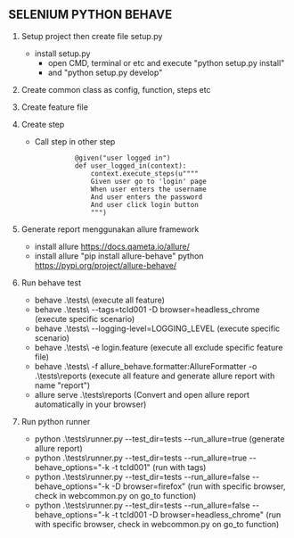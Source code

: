 ## SELENIUM PYTHON BEHAVE
1. Setup project then create file setup.py
   - install setup.py
     - open CMD, terminal or etc and execute "python setup.py install"
     - and "python setup.py develop"

2. Create common class as config, function, steps etc
3. Create feature file
4. Create step
    - Call step in other step
   
                    @given("user logged in") 
                    def user_logged_in(context):
                        context.execute_steps(u""""
                        Given user go to 'login' page
                        When user enters the username
                        And user enters the password
                        And user click login button
                        """)

5. Generate report menggunakan allure framework
	- install allure https://docs.qameta.io/allure/
	- install allure "pip install allure-behave" python https://pypi.org/project/allure-behave/ 

6. Run behave test
	- behave .\tests\ (execute all feature)
	- behave .\tests\ --tags=tcId001 -D browser=headless_chrome (execute specific scenario)
	- behave .\tests\ --logging-level=LOGGING_LEVEL (execute specific scenario)
    - behave .\tests\ -e login.feature (execute all exclude specific feature file)
	- behave .\tests\ -f allure_behave.formatter:AllureFormatter -o .\tests\reports  (execute all feature and generate allure report with name "report")
    - allure serve .\tests\reports (Convert and open allure report automatically in your browser)

6. Run python runner
	- python .\tests\runner.py --test_dir=tests --run_allure=true (generate allure report)
    - python .\tests\runner.py --test_dir=tests --run_allure=true --behave_options="-k -t tcId001" (run with tags)
    - python .\tests\runner.py --test_dir=tests --run_allure=false --behave_options="-k -D browser=firefox" (run with specific browser, check in webcommon.py on go_to function)
    - python .\tests\runner.py --test_dir=tests --run_allure=false --behave_options="-k -t tcId001 -D browser=headless_chrome" (run with specific browser, check in webcommon.py on go_to function)